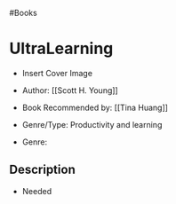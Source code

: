 #Books 


# UltraLearning

- Insert Cover Image

- Author: [[Scott H. Young]]
- Book Recommended by: [[Tina Huang]]
- Genre/Type: Productivity and learning
- Genre:


## Description
- Needed


